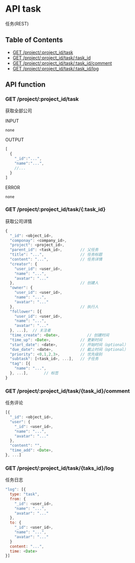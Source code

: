 # API task

任务(REST)

## Table of Contents

* [GET /project/:project_id/task](#get-project-project-id-task)
* [GET /project/:project_id/task/:task_id](#get-project-project-id-task-task_id)
* [GET /project/:project_id/task/:task_id/comment](#get-project-project-id-task-task_id-comment)
* [GET /project/:project_id/task/:task_id/log](#get-project-project-id-task-task_id-log)

## API function

### GET /project/:project_id/task

获取全部公司

INPUT

`none`

OUTPUT
```javascript
[
  {
    "_id":"...",
    "name":"...",
    //...
  }
]
```
ERROR

`none`

### GET /project/:project_id/task/{:task_id}

获取公司详情

```javascript
{
  "_id": <object_id>,
  "componay": <company_id>,
  "project": <project_id>,
  "parent_id": <task_id>,        // 父任务
  "title": "...",                // 任务标题
  "content": "...",              // 任务详情
  "creator": {
    "user_id": <user_id>,
    "name": "...",
    "avatar": "..."
  },                             // 创建人
  "owner": {
    "user_id": <user_id>,
    "name": "...",
    "avatar": "..."
  },                             // 执行人
  "follower": [{
    "user_id": <user_id>,
    "name": "...",
    "avatar": "..."
  }, ...],  // 关注者
  "time_create": <Date>,            // 创建时间
  "time_up": <Date>,             // 更新时间
  "start_date": <date>,          // 开始时间（optional）
  "due_date": <date>,            // 截止时间（optional）
  "priority": <0,1,2,3>,         // 优先级别
  "subtask": [<task_id>, ...],   // 子任务
  "tag": [{
    "name": "...",
  }, ...],       // 标签
}
```

### GET /project/:project_id/task/{task_id}/comment

任务评论

```javascript
[{                  
  "_id": <object_id>,
  "user": {
    "_id": <user_id>,
    "name": "...",
    "avatar": "..."
  },
  "content": "",
  "time_add": <Date>,
}, ...]
```

### GET /project/:project_id/task/{taks_id}/log

任务日志

```javascript
"log": [{
  type: "task",
  from: {
    "_id": <user_id>,
    "name": "...",
    "avatar": "..."
  },
  to: {
    "_id": <user_id>,
    "name": "...",
    "avatar": "..."
  }
  content: "...",
  time: <Date>
}]
```
